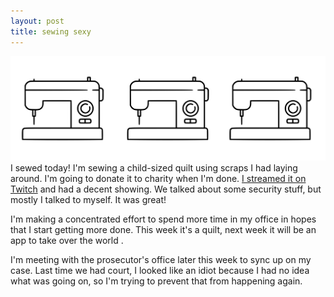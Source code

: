 ```yaml
---
layout: post
title: sewing sexy
---
```

![sewing machine](/images/sewingmachines.png)
I sewed today! I'm sewing a child-sized quilt using scraps I had laying around. I'm going to donate it to charity when I'm done. [I streamed it on Twitch](https://twitch.tv/momidliketofork) and had a decent showing. We talked about some security stuff, but mostly I talked to myself. It was great! 

I'm making a concentrated effort to spend more time in my office in hopes that I start getting more done. This week it's a quilt, next week it will be an app to take over the world .

I'm meeting with the prosecutor's office later this week to sync up on my case. Last time we had court, I looked like an idiot because I had no idea what was going on, so I'm trying to prevent that from happening again. 